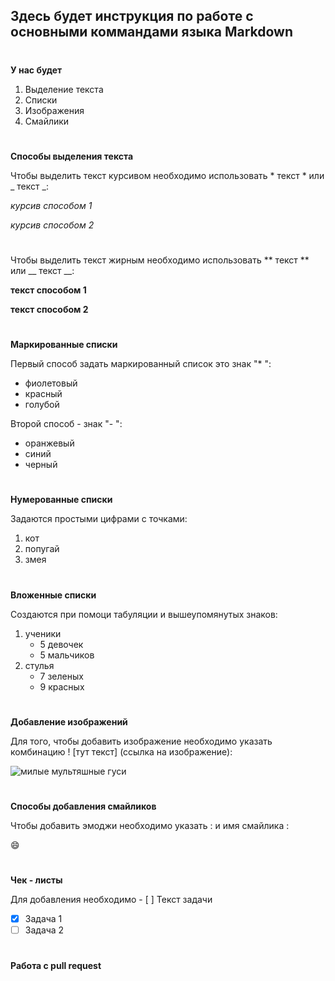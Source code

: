 ## Здесь будет инструкция по работе с основными коммандами языка Markdown
#
__У нас будет__
1. Выделение текста
2. Списки
3. Изображения
4. Смайлики

#
**Способы выделения текста**

Чтобы выделить текст курсивом необходимо использовать * текст * или _ текст _:

*курсив способом 1*

_курсив способом 2_

#

Чтобы выделить текст жирным необходимо использовать ** текст ** или __ текст __:

**текст способом 1**

__текст способом 2__

#
**Маркированные списки**

Первый способ задать маркированный список это знак "* ":

* фиолетовый
* красный
* голубой 

Второй способ - знак "- ":

- оранжевый
- синий
- черный

#
**Нумерованные списки**

Задаются простыми цифрами с точками:

1. кот
2. попугай
3. змея

#
**Вложенные списки**

Создаются при помоци табуляции и вышеупомянутых знаков:

1. ученики 
    - 5 девочек
    - 5 мальчиков
2. стулья
    - 7 зеленых
    - 9 красных

#
**Добавление изображений**

Для того, чтобы добавить изображение необходимо указать комбинацию ! [тут текст] (ссылка на изображение):

![милые мультяшные гуси](guse.jpg)

#

**Способы добавления смайликов**

Чтобы добавить эмоджи необходимо указать : и имя смайлика :

:smile:
 
#
**Чек - листы**

Для добавления необходимо - [ ] Текст задачи

 - [x] Задача 1
 - [ ] Задача 2

#

**Работа с pull request**
